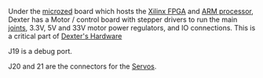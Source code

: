 Under the [microzed](MicroZed) board which hosts the [Xilinx FPGA](Gateware) and [ARM processor](Firmware), Dexter has a Motor / control board with stepper drivers to run the main [joints](Joints), 3.3V, 5V and 33V motor power regulators, and IO connections. This is a critical part of [Dexter's Hardware](Hardware)

J19 is a debug port.

J20 and 21 are the connectors for the [Servos](End-Effector-Servos).
